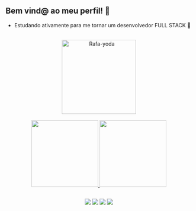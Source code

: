 ## Bem vind@ ao meu perfil! 👋

- Estudando ativamente para me tornar um desenvolvedor FULL STACK 🥶
 
<div align="center"><br>
  <img align="center" alt="Rafa-yoda" width=200px" src="https://pa1.narvii.com/6594/092a6cbdf933a3e53efca88e63d0c09805343bdc_hq.gif">
</div>
 
 <div align="center"><br>
  <a href="https://github.com/jhordanleandro">
  <img height="180em" src="https://github-readme-stats.vercel.app/api?username=jhordanleandro&show_icons=true&theme=dark&include_all_commits=true&count_private=true"/>
  <img height="180em" src="https://github-readme-stats.vercel.app/api/top-langs/?username=jhordanleandro&layout=compact&langs_count=7&theme=dark"/>
</div>

                                                                                                                                                                                                                                                                     

##

<div align="center">
<a href="https://www.linkedin.com/in/jhordanleandro/" target="_blank"><img src="https://img.shields.io/badge/LinkedIn-0077B5?style=for-the-badge&logo=linkedin&logoColor=white"target="_black"></a>
<a href="https://www.youtube.com/c/JhordanLeandro" target="_blank"><img src="https://img.shields.io/badge/YouTube-FF0000?style=for-the-badge&logo=youtube&logoColor=white" target="_blank"></a>
<a href="https://www.instagram.com/jhordanleandro/" target="_blank"><img src="https://img.shields.io/badge/Instagram-E4405F?style=for-the-badge&logo=instagram&logoColor=white" target="_blank"></a>
<a href="https://wa.me/5588992454062" target="_blank"><img src="https://img.shields.io/badge/WhatsApp-25D366?style=for-the-badge&logo=whatsapp&logoColor=white" target="_blank"></a>
</div>


<!--
 icones: https://devicon.dev/
 images redes sociais: https://dev.to/envoy_/150-badges-for-github-pnk
-->
